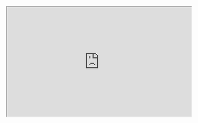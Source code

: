 <iframe src="https://liaojunjun.github.io/nice/root/svg/svg_line_graph_demo.html" width="100%" height="300"></iframe>
